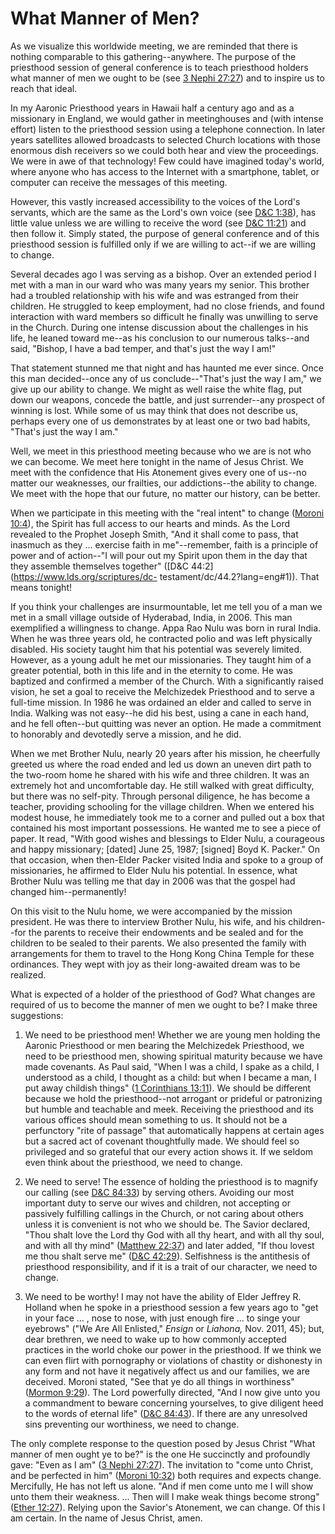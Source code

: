 # What Manner of Men?

As we visualize this worldwide meeting, we are reminded that there is nothing
comparable to this gathering--anywhere. The purpose of the priesthood session
of general conference is to teach priesthood holders what manner of men we
ought to be (see [3 Nephi
27:27](https://www.lds.org/scriptures/bofm/3-ne/27.27?lang=eng#26)) and to
inspire us to reach that ideal.

In my Aaronic Priesthood years in Hawaii half a century ago and as a
missionary in England, we would gather in meetinghouses and (with intense
effort) listen to the priesthood session using a telephone connection. In
later years satellites allowed broadcasts to selected Church locations with
those enormous dish receivers so we could both hear and view the proceedings.
We were in awe of that technology! Few could have imagined today's world,
where anyone who has access to the Internet with a smartphone, tablet, or
computer can receive the messages of this meeting.

However, this vastly increased accessibility to the voices of the Lord's
servants, which are the same as the Lord's own voice (see [D&amp;C
1:38](https://www.lds.org/scriptures/dc-testament/dc/1.38?lang=eng#37)), has
little value unless we are willing to receive the word (see [D&amp;C
11:21](https://www.lds.org/scriptures/dc-testament/dc/11.21?lang=eng#20)) and
then follow it. Simply stated, the purpose of general conference and of this
priesthood session is fulfilled only if we are willing to act--if we are
willing to change.

Several decades ago I was serving as a bishop. Over an extended period I met
with a man in our ward who was many years my senior. This brother had a
troubled relationship with his wife and was estranged from their children. He
struggled to keep employment, had no close friends, and found interaction with
ward members so difficult he finally was unwilling to serve in the Church.
During one intense discussion about the challenges in his life, he leaned
toward me--as his conclusion to our numerous talks--and said, "Bishop, I have
a bad temper, and that's just the way I am!"

That statement stunned me that night and has haunted me ever since. Once this
man decided--once any of us conclude--"That's just the way I am," we give up
our ability to change. We might as well raise the white flag, put down our
weapons, concede the battle, and just surrender--any prospect of winning is
lost. While some of us may think that does not describe us, perhaps every one
of us demonstrates by at least one or two bad habits, "That's just the way I
am."

Well, we meet in this priesthood meeting because who we are is not who we can
become. We meet here tonight in the name of Jesus Christ. We meet with the
confidence that His Atonement gives every one of us--no matter our weaknesses,
our frailties, our addictions--the ability to change. We meet with the hope
that our future, no matter our history, can be better.

When we participate in this meeting with the "real intent" to change ([Moroni
10:4](https://www.lds.org/scriptures/bofm/moro/10.4?lang=eng#3)), the Spirit
has full access to our hearts and minds. As the Lord revealed to the Prophet
Joseph Smith, "And it shall come to pass, that inasmuch as they ... exercise
faith in me"--remember, faith is a principle of power and of action--"I will
pour out my Spirit upon them in the day that they assemble themselves
together" ([D&amp;C 44:2](https://www.lds.org/scriptures/dc-
testament/dc/44.2?lang=eng#1)). That means tonight!

If you think your challenges are insurmountable, let me tell you of a man we
met in a small village outside of Hyderabad, India, in 2006. This man
exemplified a willingness to change. Appa Rao Nulu was born in rural India.
When he was three years old, he contracted polio and was left physically
disabled. His society taught him that his potential was severely limited.
However, as a young adult he met our missionaries. They taught him of a
greater potential, both in this life and in the eternity to come. He was
baptized and confirmed a member of the Church. With a significantly raised
vision, he set a goal to receive the Melchizedek Priesthood and to serve a
full-time mission. In 1986 he was ordained an elder and called to serve in
India. Walking was not easy--he did his best, using a cane in each hand, and
he fell often--but quitting was never an option. He made a commitment to
honorably and devotedly serve a mission, and he did.

When we met Brother Nulu, nearly 20 years after his mission, he cheerfully
greeted us where the road ended and led us down an uneven dirt path to the
two-room home he shared with his wife and three children. It was an extremely
hot and uncomfortable day. He still walked with great difficulty, but there
was no self-pity. Through personal diligence, he has become a teacher,
providing schooling for the village children. When we entered his modest
house, he immediately took me to a corner and pulled out a box that contained
his most important possessions. He wanted me to see a piece of paper. It read,
"With good wishes and blessings to Elder Nulu, a courageous and happy
missionary; [dated] June 25, 1987; [signed] Boyd K. Packer." On that occasion,
when then-Elder Packer visited India and spoke to a group of missionaries, he
affirmed to Elder Nulu his potential. In essence, what Brother Nulu was
telling me that day in 2006 was that the gospel had changed him--permanently!

On this visit to the Nulu home, we were accompanied by the mission president.
He was there to interview Brother Nulu, his wife, and his children--for the
parents to receive their endowments and be sealed and for the children to be
sealed to their parents. We also presented the family with arrangements for
them to travel to the Hong Kong China Temple for these ordinances. They wept
with joy as their long-awaited dream was to be realized.

What is expected of a holder of the priesthood of God? What changes are
required of us to become the manner of men we ought to be? I make three
suggestions:

  1. We need to be priesthood men! Whether we are young men holding the Aaronic Priesthood or men bearing the Melchizedek Priesthood, we need to be priesthood men, showing spiritual maturity because we have made covenants. As Paul said, "When I was a child, I spake as a child, I understood as a child, I thought as a child: but when I became a man, I put away childish things" ([1 Corinthians 13:11](https://www.lds.org/scriptures/nt/1-cor/13.11?lang=eng#10)). We should be different because we hold the priesthood--not arrogant or prideful or patronizing but humble and teachable and meek. Receiving the priesthood and its various offices should mean something to us. It should not be a perfunctory "rite of passage" that automatically happens at certain ages but a sacred act of covenant thoughtfully made. We should feel so privileged and so grateful that our every action shows it. If we seldom even think about the priesthood, we need to change.

  2. We need to serve! The essence of holding the priesthood is to magnify our calling (see [D&amp;C 84:33](https://www.lds.org/scriptures/dc-testament/dc/84.33?lang=eng#32)) by serving others. Avoiding our most important duty to serve our wives and children, not accepting or passively fulfilling callings in the Church, or not caring about others unless it is convenient is not who we should be. The Savior declared, "Thou shalt love the Lord thy God with all thy heart, and with all thy soul, and with all thy mind" ([Matthew 22:37](https://www.lds.org/scriptures/nt/matt/22.37?lang=eng#36)) and later added, "If thou lovest me thou shalt serve me" ([D&amp;C 42:29](https://www.lds.org/scriptures/dc-testament/dc/42.29?lang=eng#28)). Selfishness is the antithesis of priesthood responsibility, and if it is a trait of our character, we need to change.

  3. We need to be worthy! I may not have the ability of Elder Jeffrey R. Holland when he spoke in a priesthood session a few years ago to "get in your face ... , nose to nose, with just enough fire ... to singe your eyebrows" ("We Are All Enlisted," _Ensign_ or _Liahona,_ Nov. 2011, 45); but, dear brethren, we need to wake up to how commonly accepted practices in the world choke our power in the priesthood. If we think we can even flirt with pornography or violations of chastity or dishonesty in any form and not have it negatively affect us and our families, we are deceived. Moroni stated, "See that ye do all things in worthiness" ([Mormon 9:29](https://www.lds.org/scriptures/bofm/morm/9.29?lang=eng#28)). The Lord powerfully directed, "And I now give unto you a commandment to beware concerning yourselves, to give diligent heed to the words of eternal life" ([D&amp;C 84:43](https://www.lds.org/scriptures/dc-testament/dc/84.43?lang=eng#42)). If there are any unresolved sins preventing our worthiness, we need to change.

The only complete response to the question posed by Jesus Christ "What manner
of men ought ye to be?" is the one He succinctly and profoundly gave: "Even as
I am" ([3 Nephi
27:27](https://www.lds.org/scriptures/bofm/3-ne/27.27?lang=eng#26)). The
invitation to "come unto Christ, and be perfected in him" ([Moroni
10:32](https://www.lds.org/scriptures/bofm/moro/10.32?lang=eng#31)) both
requires and expects change. Mercifully, He has not left us alone. "And if men
come unto me I will show unto them their weakness. ... Then will I make weak
things become strong" ([Ether
12:27](https://www.lds.org/scriptures/bofm/ether/12.27?lang=eng#26)). Relying
upon the Savior's Atonement, we can change. Of this I am certain. In the name
of Jesus Christ, amen.

